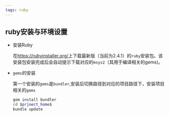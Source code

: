 ```yaml
---
tags: ruby
---
```


## ruby安装与环境设置

- 安装Ruby

  在<https://rubyinstaller.org/>上下载最新版（当前为2.4.1）的`ruby`安装包。该安装包安装完成后会自动提示下载对应的`msys2`（其用于编译相关的gems)。

- `gems`的安装

  第一个安装的`gems`是`bundler`,安装后切换路径到对应的项目路径下，安装项目相关的`gems`

  ```bash
  gem install bundler
  cd $prjoect_home$
  bundle update
  ```
